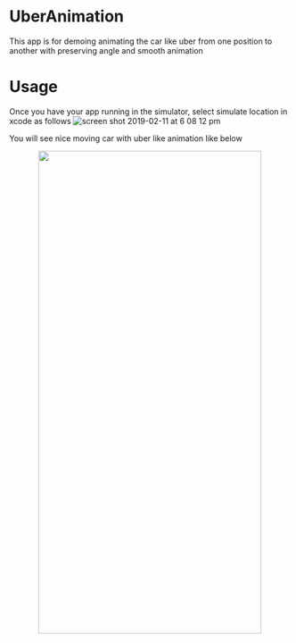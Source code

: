 # UberAnimation
This app is for demoing animating the car like uber from one position to another with preserving angle and smooth animation

# Usage 

Once you have your app running in the simulator, select simulate location in xcode as follows
![screen shot 2019-02-11 at 6 08 12 pm](https://user-images.githubusercontent.com/6416095/52563640-0d680080-2e28-11e9-9c03-51c3720b3d69.png)

You will see nice moving car with uber like animation like below

<p align="center">
<img src= "https://user-images.githubusercontent.com/6416095/52565092-db589d80-2e2b-11e9-80ef-92812b49da5e.gif" width="400" height = "865" >
</p>



